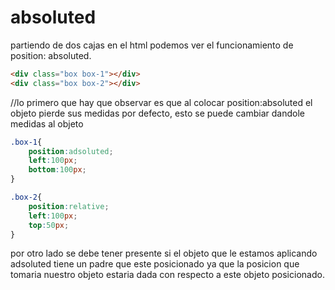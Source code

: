 # absoluted

partiendo de dos cajas en el html podemos ver el funcionamiento de position: absoluted.

```html
<div class="box box-1"></div>
<div class="box box-2"></div>
```
//lo primero que hay que observar es que al colocar position:absoluted el objeto pierde sus medidas por defecto, esto se puede cambiar dandole medidas al objeto
```css
.box-1{
    position:adsoluted;
    left:100px;
    bottom:100px;
}

.box-2{
    position:relative;
    left:100px;
    top:50px;
}
```

por otro lado se debe tener presente si el objeto que le estamos aplicando adsoluted tiene un padre que este posicionado ya que la posicion que tomaria nuestro objeto estaria dada con respecto a este objeto posicionado.